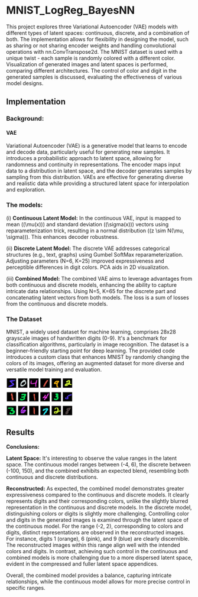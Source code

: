 
# MNIST_LogReg_BayesNN

This project explores three Variational Autoencoder (VAE) models with different types of latent spaces: continuous, discrete, and a combination of both. The implementation allows for flexibility in designing the model, such as sharing or not sharing encoder weights and handling convolutional operations with nn.ConvTranspose2d. The MNIST dataset is used with a unique twist - each sample is randomly colored with a different color. Visualization of generated images and latent spaces is performed, comparing different architectures. The control of color and digit in the generated samples is discussed, evaluating the effectiveness of various model designs.
## Implementation

### Background: 

#### VAE

Variational Autoencoder (VAE) is a generative model that learns to encode and decode data, particularly useful for generating new samples. It introduces a probabilistic approach to latent space, allowing for randomness and continuity in representations. The encoder maps input data to a distribution in latent space, and the decoder generates samples by sampling from this distribution. VAEs are effective for generating diverse and realistic data while providing a structured latent space for interpolation and exploration.

### The models:

(i) **Continuous Latent Model:** In the continuous VAE, input is mapped to mean (\(\mu(x)\)) and standard deviation (\(\sigma(x)\)) vectors using reparameterization trick, resulting in a normal distribution (\(z \sim N(\mu, \sigma)\)). This enhances decoder robustness.

(ii) **Discrete Latent Model:** The discrete VAE addresses categorical structures (e.g., text, graphs) using Gumbel SoftMax reparameterization. Adjusting parameters (N=6, K=25) improved expressiveness and perceptible differences in digit colors. PCA aids in 2D visualization.

(iii) **Combined Model:** The combined VAE aims to leverage advantages from both continuous and discrete models, enhancing the ability to capture intricate data relationships. Using N=5, K=65 for the discrete part and concatenating latent vectors from both models. The loss is a sum of losses from the continuous and discrete models.


### The Dataset
MNIST, a widely used dataset for machine learning, comprises 28x28 grayscale images of handwritten digits (0-9). It's a benchmark for classification algorithms, particularly in image recognition. The dataset is a beginner-friendly starting point for deep learning. The provided code introduces a custom class that enhances MNIST by randomly changing the colors of its images, offering an augmented dataset for more diverse and versatile model training and evaluation.

![](images/mnist_rnd_color.png)

## Results
**Conclusions:**

**Latent Space:**
It's interesting to observe the value ranges in the latent space. The continuous model ranges between (-4, 6), the discrete between (-100, 150), and the combined exhibits an expected blend, resembling both continuous and discrete distributions.

**Reconstructed:**
As expected, the combined model demonstrates greater expressiveness compared to the continuous and discrete models. It clearly represents digits and their corresponding colors, unlike the slightly blurred representation in the continuous and discrete models. In the discrete model, distinguishing colors or digits is slightly more challenging. Controlling color and digits in the generated images is examined through the latent space of the continuous model. For the range (-2, 2), corresponding to colors and digits, distinct representations are observed in the reconstructed images. For instance, digits 1 (orange), 6 (pink), and 9 (blue) are clearly discernible. The reconstructed images within this range align well with the intended colors and digits. In contrast, achieving such control in the continuous and combined models is more challenging due to a more dispersed latent space, evident in the compressed and fuller latent space appendices.

Overall, the combined model provides a balance, capturing intricate relationships, while the continuous model allows for more precise control in specific ranges.
